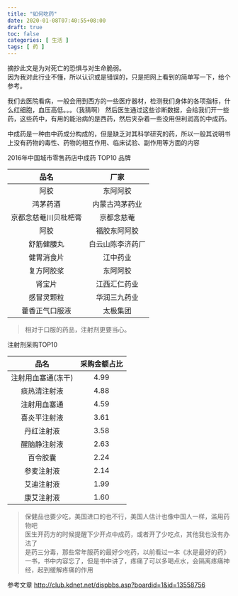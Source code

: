 ```yaml
---
title: "如何吃药"
date: 2020-01-08T07:40:55+08:00
draft: true
toc: false
categories: [ 生活 ]
tags: [ 药 ]
---
```


摘抄此文是为对死亡的恐惧与对生命脆弱。  
因为我对此行业不懂，所以认识或是错误的，只是把网上看到的简单写一下，给个参考。  
<!--more-->

我们去医院看病，一般会用到西方的一些医疗器材，检测我们身体的各项指标，什么红细胞，血压高低。。。（我猜啊）
然后医生通过这些诊断数据，会给我们开一些药，这些药中，有用的能治病的是西药，然后夹杂着一些没用但利润高的中成药。

中成药是一种由中药成分构成的，但是缺乏对其科学研究的药，所以一般其说明书上没有药物的毒性、药物的相互作用、临床试验、副作用等方面的内容

2016年中国城市零售药店中成药 TOP10 品牌

| 品名                 | 厂家             |
| :-:                  | :-:              |
| 阿胶                 | 东阿阿胶         |
| 鸿茅药酒             | 内蒙古鸿茅药业   |
| 京都念慈菴川贝枇杷膏 | 京都念慈菴       |
| 阿胶                 | 福胶东阿阿胶     |
| 舒筋健腰丸           | 白云山陈李济药厂 |
| 健胃消食片           | 江中药业         |
| 复方阿胶浆           | 东阿阿胶         |
| 肾宝片               | 江西汇仁药业     |
| 感冒灵颗粒           | 华润三九药业     |
| 藿香正气口服液       | 太极集团         |

> 相对于口服的药品，注射剂更要当心。  

注射剂采购TOP10

| 品名               | 采购金额占比 |
| :-:                |          :-: |
| 注射用血塞通(冻干) |         4.99 |
| 痰热清注射液       |         4.88 |
| 注射用血塞通       |         4.59 |
| 喜炎平注射液       |         3.61 |
| 丹红注射液         |         3.58 |
| 醒脑静注射液       |         2.63 |
| 百令胶囊           |         2.24 |
| 参麦注射液         |         2.14 |
| 艾迪注射液         |         1.99 |
| 康艾注射液         |         1.60 |


> 保健品也要少吃，美国进口的也不行，美国人估计也像中国人一样，滥用药物吧   
> 医生开药方的时候提醒下少开点中成药，或者开了少吃点，其他我也没有办法了  
> 是药三分毒，那些常年服药的最好少吃药，以前看过一本《水是最好的药》一书，书中内容忘了，但是书中讲了，疼痛了可以多喝点水，会隔离疼痛神经，起到缓解疼痛的作用

参考文章 http://club.kdnet.net/dispbbs.asp?boardid=1&id=13558756
